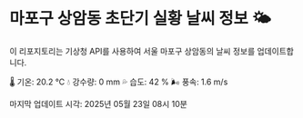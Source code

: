 
# 마포구 상암동 초단기 실황 날씨 정보 🌤️

이 리포지토리는 기상청 API를 사용하여 서울 마포구 상암동의 날씨 정보를 업데이트합니다. 

🌡️ 기온: 20.2 ℃
💧 강수량: 0 mm
💦 습도: 42 %
🌬️ 풍속: 1.6 m/s

마지막 업데이트 시각: 2025년 05월 23일 08시 10분    
